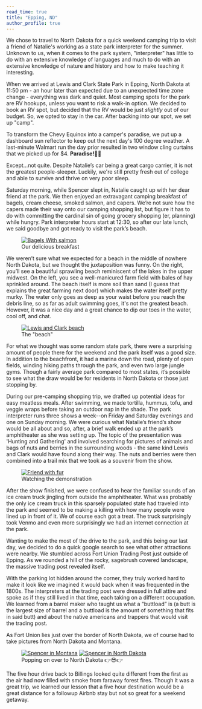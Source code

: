 ```yaml
---
read_time: true
title: "Epping, ND"
author_profile: true
---
```


We chose to travel to North Dakota for a quick weekend camping trip to visit a friend of Natalie's working as a state park interpreter for the summer. Unknown to us, when it comes to the park system, "interpreter" has little to do with an extensive knowledge of languages and much to do with an extensive knowledge of nature and history and how to make teaching it interesting.

When we arrived at Lewis and Clark State Park in Epping, North Dakota at 11:50 pm - an hour later than expected due to an unexpected time zone change - everything was dark and quiet. Most camping spots for the park are RV hookups, unless you want to risk a walk-in option. We decided to book an RV spot, but decided that the RV would be just _slightly_ out of our budget. So, we opted to stay in the car. After backing into our spot, we set up "camp".

To transform the Chevy Equinox into a camper's paradise, we put up a dashboard sun reflector to keep out the next day's 100 degree weather. A last-minute Walmart run the day prior resulted in two window cling curtains that we picked up for $4. **Paradise!**🌴🌞

Except...not quite. Despite Natalie’s car being a great cargo carrier, it is not the greatest people-sleeper. Luckily, we're still pretty fresh out of college and able to survive and thrive on very poor sleep.

Saturday morning, while Spencer slept in, Natalie caught up with her dear friend at the park. We then enjoyed an extravagant camping breakfast of bagels, cream cheese, smoked salmon, and capers. We’re not sure how the capers made their way onto our camping shopping list, but figure it has to do with committing the cardinal sin of going grocery shopping (er, planning) while hungry. Park interpreter hours start at 12:30, so after our late lunch, we said goodbye and got ready to visit the park’s beach.

<figure class="one"> 
  <a href="/assets/images/Epping/salmonbagels.jpg" collection="breakfast">
  <img src="/assets/images/Epping/salmonbagels.jpg" alt="Bagels With salmon" class="post-img">
  </a>
  <figcaption class="fig-caption">Our delicious breakfast</figcaption>
</figure>


We weren’t sure what we expected for a beach in the middle of nowhere North Dakota, but we thought the juxtaposition was funny. On the right, you’ll see a beautiful sprawling beach reminiscent of the lakes in the upper midwest. On the left, you see a well-manicured farm field with bales of hay sprinkled around. The beach itself is more soil than sand (I guess that explains the great farming next door) which makes the water itself pretty murky. The water only goes as deep as your waist before you reach the debris line, so as far as adult swimming goes, it's not the greatest beach. However, it was a nice day and a great chance to dip our toes in the water, cool off, and chat.

<figure class="one"> 
  <a href="/assets/images/Epping/northdakotabeach.jpg" collection="beach">
  <img src="/assets/images/Epping/northdakotabeach.jpg" alt="Lewis and Clark beach" class="post-img">
  </a>
  <figcaption class="fig-caption">The "beach"</figcaption>
</figure>

For what we thought was some random state park, there were a surprising amount of people there for the weekend and the park itself was a good size. In addition to the beachfront, it had a marina down the road, plenty of open fields, winding hiking paths through the park, and even two large jungle gyms. Though a fairly average park compared to most states, it’s possible to see what the draw would be for residents in North Dakota or those just stopping by.

During our pre-camping shopping trip, we drafted up potential ideas for easy meatless meals. After swimming, we made tortilla, hummus, tofu, and veggie wraps before taking an outdoor nap in the shade. The park interpreter runs three shows a week--on Friday and Saturday evenings and one on Sunday morning. We were curious what Natalie’s friend’s show would be all about and so, after, a brief walk ended up at the park’s amphitheater as she was setting up. The topic of the presentation was 'Hunting and Gathering' and involved searching for pictures of animals and bags of nuts and berries in the surrounding woods - the same kind Lewis and Clark would have found along their way. The nuts and berries were then combined into a trail mix that we took as a souvenir from the show.

<figure class="one"> 
  <a href="/assets/images/Epping/franwithfur.jpg" collection="fur">
  <img src="/assets/images/Epping/franwithfur.jpg" alt="Friend with fur" class="post-img">
  </a>
  <figcaption class="fig-caption">Watching the demonstration</figcaption>
</figure>


After the show finished, we were confused to hear the familiar sounds of an ice cream truck jingling from outside the amphitheater. What was probably the only ice cream truck in this sparsely populated state had traveled into the park and seemed to be making a killing with how many people were lined up in front of it. We of course each got a treat. The truck surprisingly took Venmo and even more surprisingly we had an internet connection at the park.

Wanting to make the most of the drive to the park, and this being our last day, we decided to do a quick google search to see what other attractions were nearby. We stumbled across Fort Union Trading Post just outside of Epping. As we rounded a hill of the rocky, sagebrush covered landscape, the massive trading post revealed itself. 

With the parking lot hidden around the corner, they truly worked hard to make it look like we imagined it would back when it was frequented in the 1800s. The interpreters at the trading post were dressed in full attire and spoke as if they still lived in that time, each taking on a different occupation. We learned from a barrel maker who taught us what a “buttload” is (a butt is the largest size of barrel and a buttload is the amount of something that fits in said butt) and about the native americans and trappers that would visit the trading post.

As Fort Union lies just over the border of North Dakota, we of course had to take pictures from North Dakota and Montana.

<figure class="half">
    <a href="/assets/images/Epping/enteringmontana.jpg" collection="signs"><img src="/assets/images/Epping/enteringmontana.jpg" alt="Spencer in Montana" class="post-img"></a>
    <a href="/assets/images/Epping/enternorthdakota.jpg" collection="signs"><img src="/assets/images/Epping/enternorthdakota.jpg" alt="Spencer in North Dakota" class="post-img"></a>
     <figcaption class="fig-caption">Popping on over to North Dakota <span style="font-style: normal">👉😎👉</span></figcaption>
</figure>

The five hour drive back to Billings looked quite different from the first as the air had now filled with smoke from faraway forest fires. Though it was a great trip, we learned our lesson that a five hour destination would be a great distance for a followup Airbnb stay but not so great for a weekend getaway.